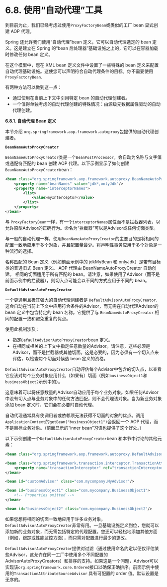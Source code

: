 # 6.8. 使用“自动代理”工具

到目前为止，我们已经考虑过使用`ProxyFactoryBean`或类似的工厂 bean 显式创建 AOP 代理。

Spring 还允许我们使用“自动代理”bean 定义，它可以自动代理选定的 bean 定义。这是建立在 Spring 的“bean 后处理器”基础设施之上的，它可以在容器加载时修改任何 bean 定义。

在这个模型中，您在 XML bean 定义文件中设置了一些特殊的 bean 定义来配置自动代理基础设施。这使您可以声明符合自动代理条件的目标。你不需要使用`ProxyFactoryBean`.

有两种方法可以做到这一点：

* 通过使用在当前上下文中引用特定 bean 的自动代理创建者。
* 一个值得单独考虑的自动代理创建的特殊情况：由源级元数据属性驱动的自动代理创建。

**6.8.1. 自动代理 Bean 定义**

本节介绍 `org.springframework.aop.framework.autoproxy`包提供的自动代理创建者。

**`BeanNameAutoProxyCreator`**

`BeanNameAutoProxyCreator`类是一个`BeanPostProcessor`，会自动为名称与文字值或通配符匹配的 bean 创建 AOP 代理。以下示例显示了如何创建`BeanNameAutoProxyCreator`bean：

```xml
<bean class="org.springframework.aop.framework.autoproxy.BeanNameAutoProxyCreator">
    <property name="beanNames" value="jdk*,onlyJdk"/>
    <property name="interceptorNames">
        <list>
            <value>myInterceptor</value>
        </list>
    </property>
</bean>
```

与 `ProxyFactoryBean`一样，有一个`interceptorNames`属性而不是拦截器列表，以允许原型Advisor的正确行为。命名为“拦截器”可以是Advisor或任何切面类型。

与一般的自动代理一样，使用`BeanNameAutoProxyCreator`的主要目的是将相同的配置一致地应用于多个对象，并且配置量最少。将声明性事务应用于多个对象是一种流行的选择。

名称匹配的 Bean 定义（例如前面示例中的 jdkMyBean 和 onlyJdk）是带有目标类的普通旧式 Bean 定义。 AOP 代理由 BeanNameAutoProxyCreator 自动创建。 相同的切面适用于所有匹配的 bean。请注意，如果使用了Advisor（而不是前面示例中的拦截器），则切入点可能会以不同的方式应用于不同的 bean。

**`DefaultAdvisorAutoProxyCreator`**

一个更通用且极其强大的自动代理创建者是 `DefaultAdvisorAutoProxyCreator`. 这会自动在当前上下文中应用符合条件的Advisor，而无需在自动代理Advisor的 bean 定义中包含特定的 bean 名称。它提供了与 `BeanNameAutoProxyCreator` 相同的配置一致和避免重复的优点。

使用此机制涉及：

* 指定`DefaultAdvisorAutoProxyCreator`bean 定义。
* 在相同或相关的上下文中指定任意数量的Advisor。请注意，这些必须是Advisor，而不是拦截器或其他切面。这是必要的，因为必须有一个切入点来评估，以检查每个切面对候选 bean 定义的资格。

`DefaultAdvisorAutoProxyCreator`自动评估每个Advisor中包含的切入点，以查看它应该对每个业务对象应用什么（如果有）切面（例如`businessObject1`和`businessObject2`示例中的）。

这意味着可以将任意数量的Advisor自动应用于每个业务对象。如果任何Advisor中没有切入点与业务对象中的任何方法匹配，则不会代理该对象。当为新业务对象添加 bean 定义时，它们会在必要时自动代理。

自动代理通常具有使调用者或依赖项无法获得不切面的对象的优点。调用`ApplicationContext`的`getBean("businessObject1")`会返回一个 AOP 代理，而不是目标业务对象。（前面显示的“inner bean”习语也提供了这个好处。）

以下示例创建一个`DefaultAdvisorAutoProxyCreator`bean 和本节中讨论的其他元素：

```xml
<bean class="org.springframework.aop.framework.autoproxy.DefaultAdvisorAutoProxyCreator"/>

<bean class="org.springframework.transaction.interceptor.TransactionAttributeSourceAdvisor">
    <property name="transactionInterceptor" ref="transactionInterceptor"/>
</bean>

<bean id="customAdvisor" class="com.mycompany.MyAdvisor"/>

<bean id="businessObject1" class="com.mycompany.BusinessObject1">
    <!-- Properties omitted -->
</bean>

<bean id="businessObject2" class="com.mycompany.BusinessObject2"/>
```

如果您想将相同的切面一致地应用于许多业务对象，`DefaultAdvisorAutoProxyCreator`非常有用。一旦基础设施定义到位，您就可以添加新的业务对象，而无需包括特定的代理配置。您还可以轻松地添加其他方面（例如，跟踪或性能监控方面），而只需对配置进行最少的更改。

`DefaultAdvisorAutoProxyCreator`提供对过滤（通过使用命名约定以便仅评估某些Advisor，这允许在同一工厂中使用多个不同配置的 AdvisorAutoProxyCreators）和排序的支持。如果这是一个问题，Advisor可以实现该`org.springframework.core.Ordered`接口以确保正确排序。前面示例中使用的`TransactionAttributeSourceAdvisor` 具有可配置的 order 值。默认设置是无序的。
